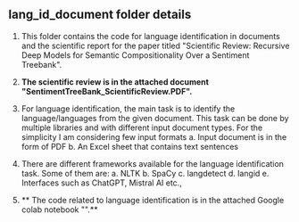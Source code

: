 ## **lang_id_document folder details**

1. This folder contains the code for language identification in documents and the scientific report for the paper titled "Scientific Review: Recursive Deep Models for Semantic Compositionality
Over a Sentiment Treebank".

2. **The scientific review is in the attached document "SentimentTreeBank_ScientificReview.PDF".**

3. For language identification, the main task is to identify the language/languages from the given document. This task can be done by multiple libraries and with different input document types. For the simplicity I am considering few input formats
     a. Input document is in the form of PDF
     b. An Excel sheet that contains text sentences

4. There are different frameworks available for the language identification task. Some of them are:
     a. NLTK
     b. SpaCy
     c. langdetect
     d. langid
     e. Interfaces such as ChatGPT, Mistral AI etc.,

5. ** The code related to language identification is in the attached Google colab notebook "".**

